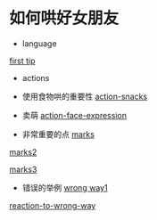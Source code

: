 
# 如何哄好女朋友 

- language

[first tip](https://static.dingtalk.com/media/lALPBbCc1i7kw1bNB4DNBDg_1080_1920.png_620x10000q90g.jpg?auth_bizType=IM&auth_bizEntity=%7B%22cid%22%3A%224248001%3A185863030%22%2C%22msgId%22%3A%22257072728511%22%7D&open_id=185863030)

- actions
+ 使用食物哄的重要性
[action-snacks](https://static.dingtalk.com/media/lALPBbCc1i7m2FXNB4DNBDg_1080_1920.png_620x10000q90g.jpg?auth_bizType=IM&auth_bizEntity={"cid"%3A"4248001%3A185863030"%2C"msgId"%3A"259201263676"}&open_id=185863030)

+ 卖萌
[action-face-expression](https://static.dingtalk.com/media/lALPBbCc1i7m2FfNB4DNBDg_1080_1920.png_620x10000q90g.jpg?auth_bizType=IM&auth_bizEntity=%7B%22cid%22%3A%224248001%3A185863030%22%2C%22msgId%22%3A%22259153494029%22%7D&open_id=185863030)

+ 非常重要的点
[marks](https://static.dingtalk.com/media/lADPBbCc1i7m2FrNB4DNBDg_1080_1920.jpg_620x10000q90g.jpg?auth_bizType=IM&auth_bizEntity=%7B%22cid%22%3A%224248001%3A185863030%22%2C%22msgId%22%3A%22259121593571%22%7D&open_id=185863030)

[marks2](https://static.dingtalk.com/media/lADPBbCc1i7m2FzNB4DNBDg_1080_1920.jpg_620x10000q90g.jpg?auth_bizType=IM&auth_bizEntity=%7B%22cid%22%3A%224248001%3A185863030%22%2C%22msgId%22%3A%22259185258737%22%7D&open_id=185863030)

[marks3](https://static.dingtalk.com/media/lALPBbCc1i7m2F3NB4DNBDg_1080_1920.png_620x10000q90g.jpg?auth_bizType=IM&auth_bizEntity=%7B%22cid%22%3A%224248001%3A185863030%22%2C%22msgId%22%3A%22259153494312%22%7D&open_id=185863030)


- 错误的举例
[wrong way1](https://static.dingtalk.com/media/lADPBbCc1i7m2GHNB4DNBDg_1080_1920.jpg_620x10000q90g.jpg?auth_bizType=IM&auth_bizEntity=%7B%22cid%22%3A%224248001%3A185863030%22%2C%22msgId%22%3A%22257088582281%22%7D&open_id=185863030)

[reaction-to-wrong-way](https://static.dingtalk.com/media/lALPBbCc1i7m2GLNB4DNBDg_1080_1920.png_620x10000q90g.jpg?auth_bizType=IM&auth_bizEntity=%7B%22cid%22%3A%224248001%3A185863030%22%2C%22msgId%22%3A%22259185258934%22%7D&open_id=185863030)
    

